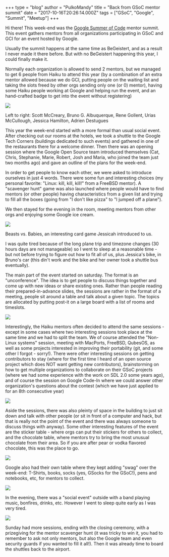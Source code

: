 +++
type = "blog"
author = "PulkoMandy"
title = "Back from GSoC mentor summit"
date = "2017-10-16T20:26:14.000Z"
tags = ["GSoC", "Google", "Summit", "Meetup"]
+++

<p>Hi there! This week-end was the <a href="http://summerofcode.withgoogle.com">Google Summer of Code</a> mentor summit.
This event gathers mentors from all organizations participating in GSoC and GCI for an event hosted by Google.</p>

<p>Usually the summit happens at the same time as BeGeistert, and as a result I never made it there before. But with
no BeGeistert happening this year, I could finally make it.</p>

<p>Normally each organization is allowed to send 2 mentors, but we managed to get 6 people from Haiku to attend this
year (by a combination of an extra mentor allowed because we do GCI, putting people on the waiting list and taking the
slots freed by other orgs sending only one (or 0) mentor), having some Haiku people working at Google and helping run
the event, and an hand-crafted badge to get into the event without registering)</p>

<img src="/files/blog/pulkomandy/GSoCMentoSummit2017/people.jpg"/>
<p>Left to right: Scott McCreary, Bruno G. Albuquerque, Rene Gollent, Urias McCullough, Jessica Hamilton, Adrien Destugues</p>

<p>This year the week-end started with a more formal than usual social event. After checking out our rooms at the hotels, we took
a shuttle to the Google Tech Corners (buildings dedicated to such events) and gathered in one of the restaurants there for a welcome dinner.
Then there was an opening session where the Google Open Source team introduced themselves (Cat, Chris, Stephanie, Marie, Robert, Josh and Maria,
who joined the team just two months ago) and gave an outline of the plans for the week-end.</p>

<p>In order to get people to know each other, we were asked to introduce ourselves in just 4 words. There were some fun and interesting choices
(my personal favorite: "Linux: kill, kill, kill!" from a FreeBSD mentor). A "scavenger hunt" game was also launched where people would have to
find mentors (or other people) having characteristics from a given list and trying to fill all the boxes (going from "I don't like pizza" to "I jumped off a plane").</p>

<p>We then stayed for the evening in the room, meeting mentors from other orgs and enjoying some Google ice cream.</p>

<img src="/files/blog/pulkomandy/GSoCMentoSummit2017/cardgame.jpg"/>
<p>Beasts vs. Babies, an interesting card game Jessicah introduced to us.</p>

<p>I was quite tired because of the long plane trip and timezone changes (30 hours days are not manageable) so I went to sleep at a reasonable time - but not before trying to figure out how to fit all of us, plus Jessica's bike, in Bruno's car (this din't work and the bike and her owner took a shuttle bus eventually).</p>

<p>The main part of the event started on saturday. The format is an "unconference". The idea is to get people to discuss things together and come up with new ideas or share existing ones. Rather than people reading their prepared-in-advance slides, the sessions are rather in the format of a meeting, people sit around a table and talk about a given topic. The topics are allocated by putting post-it on a large board with a list of rooms and timeslots.</p>

<img src="/files/blog/pulkomandy/GSoCMentoSummit2017/chilling.jpg"/>
<p>Interestingly, the Haiku mentors often decided to attend the same sessions - except in some cases where two interesting sessions took place at the same time and we had to split the team. We of course attended the "Non-Linux systems" session, meeting with MacPorts, FreeBSD, QubesOS, as well as some projects interested in improving their portability (git, and some other I forgot - sorry!). There were other interesting sessions on getting contributors to stay (where for the first time I heard of an open source project which does NOT want getting new contributors), brainstorming on how to get multiple organizations to collaborate on their GSoC projects (where we had some experience with the work on SDL 2.0 some years ago), and of course the session on Google Code-In where we could answer other organization's questions about the contest (which we have just applied to for an 8th consecutive year)</p>

<img src="/files/blog/pulkomandy/GSoCMentoSummit2017/stickers.jpg"/>

<p>Aside the sessions, there was also pleinty of space in the building to just sit down and talk with other people (or sit in front of a computer and hack, but that is really not the point of the event and there was always someone to discuss things with anyway). Some other interesting features of the event are the sticker table - where orgs can put their stickers for others to collect, and the chocolate table, where mentors try to bring the most unusual chocolate from their area. So if you are after pear or vodka flavored chocolate, this was the place to go.</p>
<img src="/files/blog/pulkomandy/GSoCMentoSummit2017/chocolate.jpg"/>

<p>Google also had their own table where they kept adding "swag" over the week-end: T-Shirts, books, socks (yes, GSocks for the GSoC!), pens and notebooks, etc, for mentors to collect.</p>
<img src="/files/blog/pulkomandy/GSoCMentoSummit2017/swag.jpg"/>

<p>In the evening, there was a "social event" outside with a band playing music, bonfires, drinks, etc. However I went to sleep quite early as I was very tired.</p>

<img src="/files/blog/pulkomandy/GSoCMentoSummit2017/end.jpg"/>
<p>Sunday had more sessions, ending with the closing ceremony, with a prizegiving for the mentor scavenger hunt (it was tricky to win it, you had to remember to ask not only mentors, but also the Google team and even security guards if you wanted to fill it all!). Then it was already time to board the shuttles back to the airport.</p>
